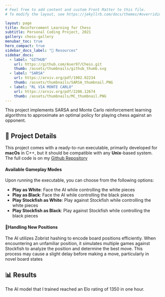 ```yaml
---
# Feel free to add content and custom Front Matter to this file.
# To modify the layout, see https://jekyllrb.com/docs/themes/#overriding-theme-defaults

layout: page
title: Reinforcement Learning for Chess
subtitle: Personal Coding Project, 2021
gallery: chess-gallery
menubar_toc: true
hero_compact: true
sidebar_docs_label: "📘 Resources"
sidebar_docs:
  - label: "GITHUB"
    url: https://github.com/Aser97/Chess.git
    thumb: /assets/thumbnails/github_thumb.svg
  - label: "SARSA"
    url: https://arxiv.org/pdf/1902.02234
    thumb: /assets/thumbnails/SARSA_thumbnail.PNG
  - label: "RL VIA MONTE CARLO"
    url: https://arxiv.org/pdf/2206.12674
    thumb: /assets/thumbnails/MC_thumbnail.PNG
---
```



This project implements SARSA and Monte Carlo reinforcement learning algorithms to approximate an optimal policy for playing chess against an opponent.

## 🐙 Project Details
This project comes with a ready-to-run executable, primarily developed for **macOs** in C++, but it should be compatible with any **Unix**-based system.
The full code is on my [Github Repository](https://github.com/Aser97/Chess.git)

#### Available Gameplay Modes
Upon running the executable, you can choose from the following options:

- **Play as White**: Face the AI while controlling the white pieces
- **Play as Black**: Face the AI while controlling the black pieces
- **Play Stockfish as White**: Play against Stockfish while controlling the white pieces
- **Play Stockfish as Black**: Play against Stockfish while controlling the black pieces

#### 🧩Handling New Positions
The AI utilizes Zobrist hashing to encode board positions efficiently. When encountering an unfamiliar position, it simulates multiple games against Stockfish to analyze the position and determine the best move. This process may cause a slight delay before making a move, particularly in novel board states

## 📊 Results
The AI model that I trained reached an Elo rating of 1350 in one hour.
